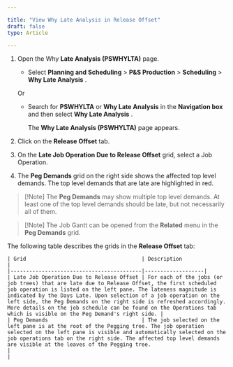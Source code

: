 ```yaml
---

title: "View Why Late Analysis in Release Offset"
draft: false
type: Article

---
```


1. Open the Why **Late Analysis (PSWHYLTA)** page.

    - Select **Planning and Scheduling** > **P&S Production** > **Scheduling** > **Why Late Analysis** .

    Or

    - Search for **PSWHYLTA** or **Why Late Analysis**  in the **Navigation box** and then select **Why Late Analysis** .

        The **Why Late Analysis (PSWHYLTA)**  page appears.

2. Click on the **Release Offset** tab.

3. On the **Late Job Operation Due to Release Offset** grid, select a Job Operation.

4. The **Peg Demands** grid on the right side shows the affected top level demands. The top level demands that are late are highlighted in red.

> [!Note] The **Peg Demands** may show multiple top level demands. At least one of the top level demands should be late, but not necessarily all of them.

> [!Note] The Job Gantt can be opened from the **Related** menu in the **Peg Demands** grid.

The following table describes the grids in the **Release Offset** tab:

    | Grid                                     | Description                                                                                                           |
    |------------------------------------------|-------------------|
    | Late Job Operation Due to Release Offset | For each of the jobs (or job trees) that are late due to Release Offset, the first scheduled job operation is listed on the left pane. The lateness magnitude is indicated by the Days Late. Upon selection of a job operation on the left side, the Peg Demands on the right side is refreshed accordingly. More details on the job schedule can be found on the Operations tab which is visible on the Peg Demand's right side. |
    | Peg Demands                              | The job selected on the left pane is at the root of the Pegging tree. The job operation selected on the left pane is visible and automatically selected on the job operations tab on the right side. The affected top level demands are visible at the leaves of the Pegging tree.                                                                                                                                                |
    |

​